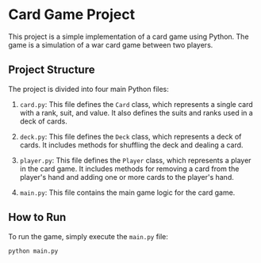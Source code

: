 # Card Game Project

This project is a simple implementation of a card game using Python. The game is a simulation of a war card game between two players.

## Project Structure

The project is divided into four main Python files:

1. `card.py`: This file defines the `Card` class, which represents a single card with a rank, suit, and value. It also defines the suits and ranks used in a deck of cards.

2. `deck.py`: This file defines the `Deck` class, which represents a deck of cards. It includes methods for shuffling the deck and dealing a card.

3. `player.py`: This file defines the `Player` class, which represents a player in the card game. It includes methods for removing a card from the player's hand and adding one or more cards to the player's hand.

4. `main.py`: This file contains the main game logic for the card game.

## How to Run

To run the game, simply execute the `main.py` file:

```bash
python main.py
```